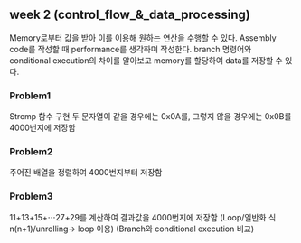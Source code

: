 ## week 2 (control_flow_&_data_processing)
Memory로부터 값을 받아 이를 이용해 원하는 연산을 수행할 수 있다.
Assembly code를 작성할 때 performance를 생각하며 작성한다.
branch 명령어와 conditional execution의 차이를 알아보고 memory를 할당하여 data를 저장할 수 있다.

### Problem1
Strcmp 함수 구현
두 문자열이 같을 경우에는 0x0A를, 그렇지 않을 경우에는 0x0B를 4000번지에 저장함

### Problem2
주어진 배열을 정렬하여 4000번지부터 저장함

### Problem3
11+13+15+⋯27+29를 계산하여 결과값을 4000번지에 저장함
(Loop/일반화 식 n(n+1)/unrolling-> loop 이용)
(Branch와 conditional execution 비교)
